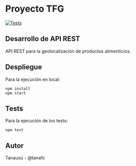 # Proyecto TFG
[![Tests](https://github.com/tanafc/tfg-backend/actions/workflows/tests.yml/badge.svg)](https://github.com/tanafc/tfg-backend/actions/workflows/tests.yml)
## Desarrollo de API REST
API REST para la geolocalización de productos alimenticios.

## Despliegue
Para la ejecución en local:
```
npm install
npm start
```

## Tests
Para la ejecución de los tests:
```
npm test
```

## Autor
Tanausú - @tanafc

